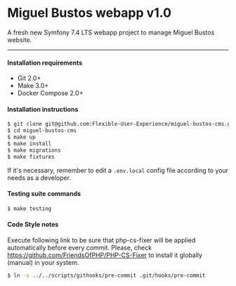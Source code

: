 Miguel Bustos webapp v1.0
=========================

A fresh new Symfony 7.4 LTS webapp project to manage Miguel Bustos website.

---

#### Installation requirements

* Git 2.0+
* Make 3.0+
* Docker Compose 2.0+

#### Installation instructions

```bash
$ git clone git@github.com:Flexible-User-Experience/miguel-bustos-cms.git miguel-bustos-cms
$ cd miguel-bustos-cms
$ make up
$ make install
$ make migrations
$ make fixtures
```

If it's necessary, remember to edit a `.env.local` config file according to your needs as a developer.

#### Testing suite commands

```bash
$ make testing
```

#### Code Style notes

Execute following link to be sure that php-cs-fixer will be applied automatically before every commit. Please, check https://github.com/FriendsOfPHP/PHP-CS-Fixer to install it globally (manual) in your system.

```bash
$ ln -s ../../scripts/githooks/pre-commit .git/hooks/pre-commit
```
